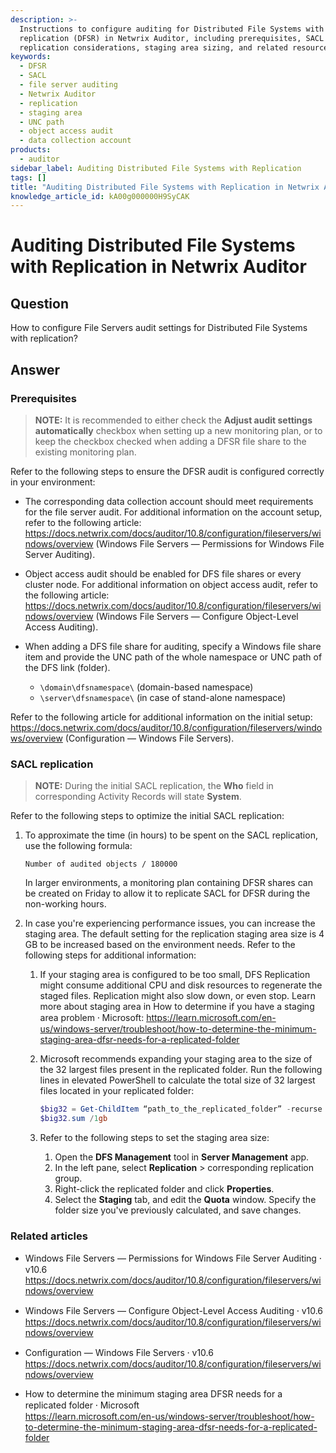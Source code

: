 ```yaml
---
description: >-
  Instructions to configure auditing for Distributed File Systems with
  replication (DFSR) in Netwrix Auditor, including prerequisites, SACL
  replication considerations, staging area sizing, and related resources.
keywords:
  - DFSR
  - SACL
  - file server auditing
  - Netwrix Auditor
  - replication
  - staging area
  - UNC path
  - object access audit
  - data collection account
products:
  - auditor
sidebar_label: Auditing Distributed File Systems with Replication
tags: []
title: "Auditing Distributed File Systems with Replication in Netwrix Auditor"
knowledge_article_id: kA00g000000H9SyCAK
---
```


# Auditing Distributed File Systems with Replication in Netwrix Auditor

## Question

How to configure File Servers audit settings for Distributed File Systems with replication?

## Answer

### Prerequisites

> **NOTE:** It is recommended to either check the **Adjust audit settings automatically** checkbox when setting up a new monitoring plan, or to keep the checkbox checked when adding a DFSR file share to the existing monitoring plan.

Refer to the following steps to ensure the DFSR audit is configured correctly in your environment:

- The corresponding data collection account should meet requirements for the file server audit. For additional information on the account setup, refer to the following article: https://docs.netwrix.com/docs/auditor/10.8/configuration/fileservers/windows/overview (Windows File Servers — Permissions for Windows File Server Auditing).

- Object access audit should be enabled for DFS file shares or every cluster node. For additional information on object access audit, refer to the following article: https://docs.netwrix.com/docs/auditor/10.8/configuration/fileservers/windows/overview (Windows File Servers — Configure Object-Level Access Auditing).

- When adding a DFS file share for auditing, specify a Windows file share item and provide the UNC path of the whole namespace or UNC path of the DFS link (folder).

  - `\domain\dfsnamespace\` (domain-based namespace)
  - `\server\dfsnamespace\` (in case of stand-alone namespace)

Refer to the following article for additional information on the initial setup: https://docs.netwrix.com/docs/auditor/10.8/configuration/fileservers/windows/overview (Configuration — Windows File Servers).

### SACL replication

> **NOTE:** During the initial SACL replication, the **Who** field in corresponding Activity Records will state **System**.

Refer to the following steps to optimize the initial SACL replication:

1. To approximate the time (in hours) to be spent on the SACL replication, use the following formula:

   ```
   Number of audited objects / 180000
   ```

   In larger environments, a monitoring plan containing DFSR shares can be created on Friday to allow it to replicate SACL for DFSR during the non-working hours.

2. In case you're experiencing performance issues, you can increase the staging area. The default setting for the replication staging area size is 4 GB to be increased based on the environment needs. Refer to the following steps for additional information:

   1. If your staging area is configured to be too small, DFS Replication might consume additional CPU and disk resources to regenerate the staged files. Replication might also slow down, or even stop. Learn more about staging area in How to determine if you have a staging area problem ⸱ Microsoft: https://learn.microsoft.com/en-us/windows-server/troubleshoot/how-to-determine-the-minimum-staging-area-dfsr-needs-for-a-replicated-folder

   2. Microsoft recommends expanding your staging area to the size of the 32 largest files present in the replicated folder. Run the following lines in elevated PowerShell to calculate the total size of 32 largest files located in your replicated folder:

      ```powershell
      $big32 = Get-ChildItem “path_to_the_replicated_folder” -recurse | Sort-Object length -descending | select-object -first 32 | measure-object -property length –sum
      $big32.sum /1gb
      ```

   3. Refer to the following steps to set the staging area size:

      1. Open the **DFS Management** tool in **Server Management** app.
      2. In the left pane, select **Replication** > corresponding replication group.
      3. Right-click the replicated folder and click **Properties**.
      4. Select the **Staging** tab, and edit the **Quota** window. Specify the folder size you've previously calculated, and save changes.

### Related articles

- Windows File Servers — Permissions for Windows File Server Auditing ⸱ v10.6  
  https://docs.netwrix.com/docs/auditor/10.8/configuration/fileservers/windows/overview

- Windows File Servers — Configure Object-Level Access Auditing ⸱ v10.6  
  https://docs.netwrix.com/docs/auditor/10.8/configuration/fileservers/windows/overview

- Configuration — Windows File Servers ⸱ v10.6  
  https://docs.netwrix.com/docs/auditor/10.8/configuration/fileservers/windows/overview

- How to determine the minimum staging area DFSR needs for a replicated folder ⸱ Microsoft  
  https://learn.microsoft.com/en-us/windows-server/troubleshoot/how-to-determine-the-minimum-staging-area-dfsr-needs-for-a-replicated-folder
